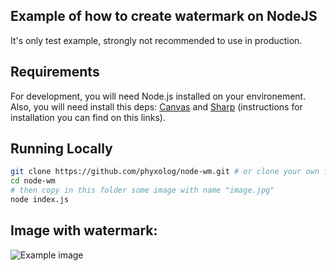 ## Example of how to create watermark on NodeJS

It's only test example, strongly not recommended to use in production.

## Requirements

For development, you will need Node.js installed on your environement. Also, you will need install this deps: [Canvas](https://github.com/Automattic/node-canvas) and [Sharp](https://github.com/lovell/sharp) (instructions for installation you can find on this links).

## Running Locally

```sh
git clone https://github.com/phyxolog/node-wm.git # or clone your own fork
cd node-wm
# then copy in this folder some image with name "image.jpg"
node index.js
```

## Image with watermark:

![Example image](https://i.imgur.com/pYWizPG.jpg)